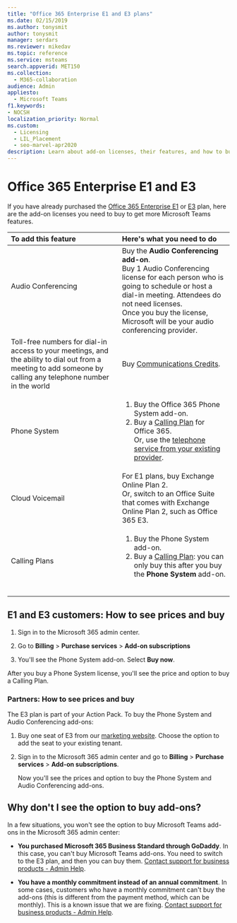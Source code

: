 ```yaml
---
title: "Office 365 Enterprise E1 and E3 plans"
ms.date: 02/15/2019
ms.author: tonysmit
author: tonysmit
manager: serdars
ms.reviewer: mikedav
ms.topic: reference
ms.service: msteams
search.appverid: MET150
ms.collection: 
  - M365-collaboration
audience: Admin
appliesto: 
  - Microsoft Teams
f1.keywords:
- NOCSH
localization_priority: Normal
ms.custom: 
  - Licensing
  - LIL_Placement
  - seo-marvel-apr2020
description: Learn about add-on licenses, their features, and how to buy for Office 365 Enterprise E1 and E3 plans.
---
```


# Office 365 Enterprise E1 and E3

If you have already purchased the [Office 365 Enterprise E1](https://products.office.com/business/office-365-enterprise-e1-business-software) or [E3](https://products.office.com/business/office-365-enterprise-e3-business-software) plan, here are the add-on licenses you need to buy to get more Microsoft Teams features.

|To add this feature|Here's what you need to do|
|:------------------|:--------------------------|
|Audio Conferencing <br/> <br/> |Buy the **Audio Conferencing add-on**. <br/>Buy 1 Audio Conferencing license for each person who is going to schedule or host a dial-in meeting. Attendees do not need licenses.<br/> Once you buy the license, Microsoft will be your audio conferencing provider. |
|Toll-free numbers for dial-in access to your meetings, and the ability to dial out from a meeting to add someone by calling any telephone number in the world<br/> | Buy [Communications Credits](../add-funds-and-manage-communications-credits.md).|
|Phone System <br/> |<ol><li>Buy the Office 365 Phone System add-on. </li><li>Buy a [Calling Plan](../calling-plans-for-office-365.md) for Office 365.</li></ul>Or, use the [telephone service from your existing provider](microsoft-teams-add-on-licensing.md#bkmk_existing).  <br/> |
|Cloud Voicemail<br/> |For E1 plans, buy Exchange Online Plan 2. <br/>Or, switch to an Office Suite that comes with Exchange Online Plan 2, such as Office 365 E3. |
|Calling Plans<br/> |<ol><li>Buy the Phone System add-on.</li><li>Buy a [Calling Plan](../calling-plans-for-office-365.md): you can only buy this after you buy the **Phone System** add-on.</li></ol> <br/> |
   
  
## E1 and E3 customers: How to see prices and buy
<a name="bkmk_buypremium"> </a>

1. Sign in to the Microsoft 365 admin center.

2. Go to **Billing** > **Purchase services** > **Add-on subscriptions**

3. You'll see the Phone System add-on. Select **Buy now**. 

After you buy a Phone System license, you'll see the price and option to buy a Calling Plan.

### Partners: How to see prices and buy
<a name="bkmk_partners"> </a>

The E3 plan is part of your Action Pack. To buy the Phone System and Audio Conferencing add-ons:

1. Buy one seat of E3 from our [marketing website](https://go.microsoft.com/fwlink/?LinkId=24393). Choose the option to add the seat to your existing tenant.

2. Sign in to the Microsoft 365 admin center and go to **Billing** > **Purchase services** > **Add-on subscriptions**.

    Now you'll see the prices and option to buy the Phone System and Audio Conferencing add-ons.

## Why don't I see the option to buy add-ons?
<a name="bkmk_how"> </a>

In a few situations, you won't see the option to buy Microsoft Teams add-ons in the Microsoft 365 admin center:

- **You purchased Microsoft 365 Business Standard through GoDaddy**. In this case, you can't buy Microsoft Teams add-ons. You need to switch to the E3 plan, and then you can buy them. [Contact support for business products - Admin Help](https://support.office.com/article/32a17ca7-6fa0-4870-8a8d-e25ba4ccfd4b).

- **You have a monthly commitment instead of an annual commitment**. In some cases, customers who have a monthly commitment can't buy the add-ons (this is different from the payment method, which can be monthly). This is a known issue that we are fixing. [Contact support for business products - Admin Help](https://support.office.com/article/32a17ca7-6fa0-4870-8a8d-e25ba4ccfd4b).


